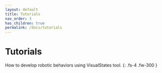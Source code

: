 ```yaml
---
layout: default
title: Tutorials
nav_order: 3
has_children: true
permalink: /docs/tutorials
---
```


# Tutorials

How to develop robotic behaviors using VisualStates tool.
{: .fs-4 .fw-300 }

